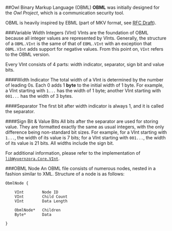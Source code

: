 ##Owl Binary Markup Language (OBML)
**OBML** was initially designed for the *Owl Project*, which is a communication security tool.

OBML is heavily inspired by EBML (part of MKV format, see [RFC Draft](http://matroska.org/technical/specs/rfc/index.html)).


###Variable Width Integers (VInt)
VInts are the foundation of OBML because all integer values are represented by VInts. Generally, the structure of a `OBML.VInt` is the same of that of `EBML.VInt` with an exception that `OBML.VInt` adds support for negative values. From this point on, `VInt` refers to the OBML version.

Every VInt consists of 4 parts: width indicator, separator, sign bit and value bits. 

####Width Indicator
The total width of a VInt is determined by the number of leading 0s. Each 0 adds 1 **byte** to the initial width of 1 byte. For example, a VInt starting with `1...` has the width of 1 byte; another VInt starting with `001...` has the width of 3 bytes.

####Separator
The first bit after width indicator is always 1, and it is called the separator.

####Sign Bit & Value Bits
All bits after the separator are used for storing value. They are formatted exactly the same as usual integers, with the only difference being non-standard bit sizes. For example, for a VInt starting with `1...`, the width of its value is 7 bits; for a VInt starting with `001...`, the width of its value is 21 bits. All widths include the sign bit.

For additional information, please refer to the implementation of [`libWyvernzora.Core.VInt`](https://github.com/jluchiji/libWyvernzora/blob/master/libWyvernzora/Core/VInt.cs).

###OBML Node
An OBML file consists of numerous nodes, nested in a fashion similar to XML. Structure of a node is as follows:

	ObmlNode {

		VInt		Node ID
		VInt		Child Count
		VInt		Data Length
		
		ObmlNode*	Children
		Byte*		Data	

	}